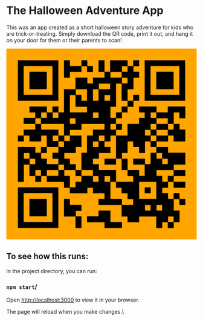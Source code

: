 # The Halloween Adventure App

This was an app created as a short halloween story adventure for kids who are trick-or-treating. Simply download the QR code, print it out, and hang it on your door for them or their parents to scan!

![QR code](/src/images/halloweenadventureQRcode.png "QR code")

## To see how this runs:
In the project directory, you can run:

### `npm start`/
Open [http://localhost:3000](http://localhost:3000) to view it in your browser.

The page will reload when you make changes.\
